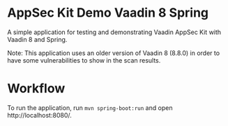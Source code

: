 AppSec Kit Demo Vaadin 8 Spring
===============================

A simple application for testing and demonstrating Vaadin AppSec Kit with Vaadin 8 and Spring.

Note: This application uses an older version of Vaadin 8 (8.8.0) in order to have
some vulnerabilities to show in the scan results.

Workflow
========

To run the application, run `mvn spring-boot:run` and open http://localhost:8080/.
